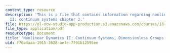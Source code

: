 ```yaml
---
content_type: resource
description: 'This is a file that contains information regarding nonlinear dynamics
  II: continuum systems chapter 3.'
file: https://ol-ocw-studio-app-production.s3.amazonaws.com/courses/18-354j-nonlinear-dynamics-ii-continuum-systems-spring-2015/f76b4aaa19153628ae7e7f91b12595ee_MIT18_354JS15_Ch3.pdf
file_type: application/pdf
resourcetype: Document
title: 'Nonlinear Dynamics II: Continuum Systems, Dimensionless Groups'
uid: f76b4aaa-1915-3628-ae7e-7f91b12595ee
---
```

